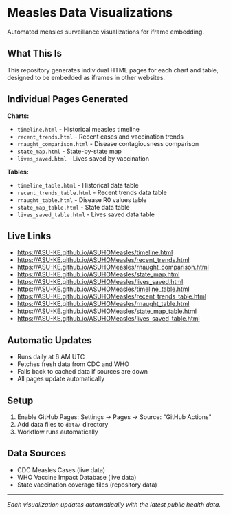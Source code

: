 # Measles Data Visualizations

Automated measles surveillance visualizations for iframe embedding.

## What This Is

This repository generates individual HTML pages for each chart and table, designed to be embedded as iframes in other websites.

## Individual Pages Generated

**Charts:**
- `timeline.html` - Historical measles timeline
- `recent_trends.html` - Recent cases and vaccination trends  
- `rnaught_comparison.html` - Disease contagiousness comparison
- `state_map.html` - State-by-state map
- `lives_saved.html` - Lives saved by vaccination

**Tables:**
- `timeline_table.html` - Historical data table
- `recent_trends_table.html` - Recent trends data table
- `rnaught_table.html` - Disease R0 values table
- `state_map_table.html` - State data table
- `lives_saved_table.html` - Lives saved data table

## Live Links


- https://ASU-KE.github.io/ASUHOMeasles/timeline.html
- https://ASU-KE.github.io/ASUHOMeasles/recent_trends.html  
- https://ASU-KE.github.io/ASUHOMeasles/rnaught_comparison.html
- https://ASU-KE.github.io/ASUHOMeasles/state_map.html
- https://ASU-KE.github.io/ASUHOMeasles/lives_saved.html
- https://ASU-KE.github.io/ASUHOMeasles/timeline_table.html
- https://ASU-KE.github.io/ASUHOMeasles/recent_trends_table.html
- https://ASU-KE.github.io/ASUHOMeasles/rnaught_table.html
- https://ASU-KE.github.io/ASUHOMeasles/state_map_table.html
- https://ASU-KE.github.io/ASUHOMeasles/lives_saved_table.html

## Automatic Updates

- Runs daily at 6 AM UTC
- Fetches fresh data from CDC and WHO
- Falls back to cached data if sources are down
- All pages update automatically

## Setup

1. Enable GitHub Pages: Settings → Pages → Source: "GitHub Actions"
2. Add data files to `data/` directory
3. Workflow runs automatically

## Data Sources

- CDC Measles Cases (live data)
- WHO Vaccine Impact Database (live data)  
- State vaccination coverage files (repository data)

---

*Each visualization updates automatically with the latest public health data.*

